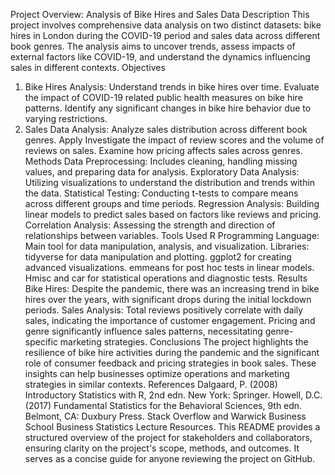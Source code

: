 Project Overview: Analysis of Bike Hires and Sales Data
Description
This project involves comprehensive data analysis on two distinct datasets: bike hires in London during the COVID-19 period and sales data across different book genres. The analysis aims to uncover trends, assess impacts of external factors like COVID-19, and understand the dynamics influencing sales in different contexts.
Objectives
1. Bike Hires Analysis:
Understand trends in bike hires over time.
Evaluate the impact of COVID-19 related public health measures on bike hire patterns.
Identify any significant changes in bike hire behavior due to varying restrictions.
2. Sales Data Analysis:
Analyze sales distribution across different book genres.
Apply
Investigate the impact of review scores and the volume of reviews on sales.
Examine how pricing affects sales across genres.
Methods
Data Preprocessing: Includes cleaning, handling missing values, and preparing data for analysis.
Exploratory Data Analysis: Utilizing visualizations to understand the distribution and trends within the data.
Statistical Testing: Conducting t-tests to compare means across different groups and time periods.
Regression Analysis: Building linear models to predict sales based on factors like reviews and pricing.
Correlation Analysis: Assessing the strength and direction of relationships between variables.
Tools Used
R Programming Language: Main tool for data manipulation, analysis, and visualization.
Libraries:
tidyverse for data manipulation and plotting.
ggplot2 for creating advanced visualizations.
emmeans for post hoc tests in linear models.
Hmisc and car for statistical operations and diagnostic tests.
Results
Bike Hires: Despite the pandemic, there was an increasing trend in bike hires over the years, with significant drops during the initial lockdown periods.
Sales Analysis: Total reviews positively correlate with daily sales, indicating the importance of customer engagement. Pricing and genre significantly influence sales patterns, necessitating genre-specific marketing strategies.
Conclusions
The project highlights the resilience of bike hire activities during the pandemic and the significant role of consumer feedback and pricing strategies in book sales. These insights can help businesses optimize operations and marketing strategies in similar contexts.
References
Dalgaard, P. (2008) Introductory Statistics with R, 2nd edn. New York: Springer.
Howell, D.C. (2017) Fundamental Statistics for the Behavioral Sciences, 9th edn. Belmont, CA: Duxbury Press.
Stack Overflow and Warwick Business School Business Statistics Lecture Resources.
This README provides a structured overview of the project for stakeholders and collaborators, ensuring clarity on the project's scope, methods, and outcomes. It serves as a concise guide for anyone reviewing the project on GitHub.
